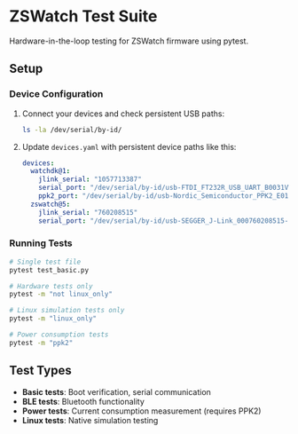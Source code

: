 # ZSWatch Test Suite

Hardware-in-the-loop testing for ZSWatch firmware using pytest.

## Setup

### Device Configuration
1. Connect your devices and check persistent USB paths:
   ```bash
   ls -la /dev/serial/by-id/
   ```

2. Update `devices.yaml` with persistent device paths like this:
   ```yaml
   devices:
     watchdk@1:
       jlink_serial: "1057713387"
       serial_port: "/dev/serial/by-id/usb-FTDI_FT232R_USB_UART_B0031VW0-if00-port0"
       ppk2_port: "/dev/serial/by-id/usb-Nordic_Semiconductor_PPK2_E01C7386A791-if01"
     zswatch@5:
       jlink_serial: "760208515"
       serial_port: "/dev/serial/by-id/usb-SEGGER_J-Link_000760208515-if00"
   ```

### Running Tests
```bash
# Single test file
pytest test_basic.py

# Hardware tests only
pytest -m "not linux_only"

# Linux simulation tests only
pytest -m "linux_only"

# Power consumption tests
pytest -m "ppk2"
```

## Test Types
- **Basic tests**: Boot verification, serial communication
- **BLE tests**: Bluetooth functionality
- **Power tests**: Current consumption measurement (requires PPK2)
- **Linux tests**: Native simulation testing
